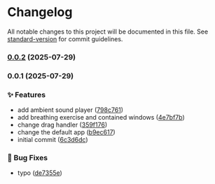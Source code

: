 # Changelog

All notable changes to this project will be documented in this file. See [standard-version](https://github.com/conventional-changelog/standard-version) for commit guidelines.

### [0.0.2](https://github.com/awwwsm/haus/compare/v0.0.1...v0.0.2) (2025-07-29)

### 0.0.1 (2025-07-29)


### ✨ Features

* add ambient sound player ([798c761](https://github.com/awwwsm/haus/commit/798c76192c4063ff623005fc7e56a0fbc9625520))
* add breathing exercise and contained windows ([4e7bf7b](https://github.com/awwwsm/haus/commit/4e7bf7bf418d31f5d600d772d0d79f6a8c6af083))
* change drag handler ([359f176](https://github.com/awwwsm/haus/commit/359f17679b3c461def982bc4a7cb7f423ddc6376))
* change the default app ([b9ec617](https://github.com/awwwsm/haus/commit/b9ec61711cb5525b7979a8910df728a96990b2ab))
* initial commit ([6c3d6dc](https://github.com/awwwsm/haus/commit/6c3d6dc19f86ffb6be533930fa03833b278d7edc))


### 🐛 Bug Fixes

* typo ([de7355e](https://github.com/awwwsm/haus/commit/de7355ea1a7c1825d6917ac4ad991da59879d1fa))
